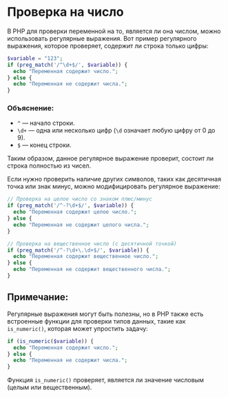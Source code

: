 # Проверка на число
В PHP для проверки переменной на то, является ли она числом, можно использовать регулярные выражения. Вот пример регулярного выражения, которое проверяет, содержит ли строка только цифры:

```php
$variable = "123";
if (preg_match('/^\d+$/', $variable)) {
  echo "Переменная содержит число.";
} else {
  echo "Переменная не содержит числа.";
}
```

### Объяснение:
- `^` — начало строки.
- `\d+` — одна или несколько цифр (`\d` означает любую цифру от 0 до 9).
- `$` — конец строки.

Таким образом, данное регулярное выражение проверит, состоит ли строка полностью из чисел.

Если нужно проверить наличие других символов, таких как десятичная точка или знак минус, можно модифицировать регулярное выражение:

```php
// Проверка на целое число со знаком плюс/минус
if (preg_match('/^-?\d+$/', $variable)) {
  echo "Переменная содержит целое число.";
} else {
  echo "Переменная не содержит целого числа.";
}

// Проверка на вещественное число (с десятичной точкой)
if (preg_match('/^-?\d+\.\d+$/', $variable)) {
  echo "Переменная содержит вещественное число.";
} else {
  echo "Переменная не содержит вещественного числа.";
}
```

## Примечание:
Регулярные выражения могут быть полезны, но в PHP также есть встроенные функции для проверки типов данных, такие как `is_numeric()`, которая может упростить задачу:

```php
if (is_numeric($variable)) {
  echo "Переменная содержит число.";
} else {
  echo "Переменная не содержит числа.";
}
```

Функция `is_numeric()` проверяет, является ли значение числовым (целым или вещественным).
